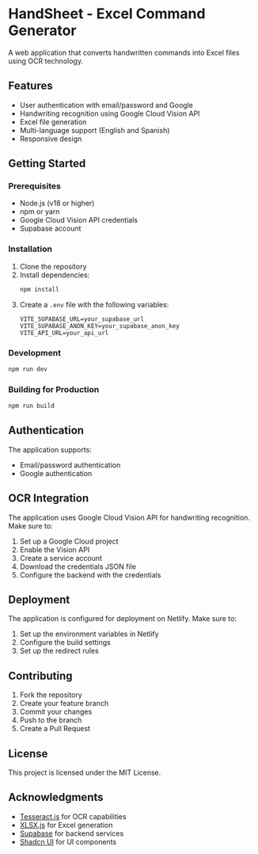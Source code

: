 # HandSheet - Excel Command Generator

A web application that converts handwritten commands into Excel files using OCR technology.

## Features

- User authentication with email/password and Google
- Handwriting recognition using Google Cloud Vision API
- Excel file generation
- Multi-language support (English and Spanish)
- Responsive design

## Getting Started

### Prerequisites

- Node.js (v18 or higher)
- npm or yarn
- Google Cloud Vision API credentials
- Supabase account

### Installation

1. Clone the repository
2. Install dependencies:
   ```bash
   npm install
   ```
3. Create a `.env` file with the following variables:
   ```
   VITE_SUPABASE_URL=your_supabase_url
   VITE_SUPABASE_ANON_KEY=your_supabase_anon_key
   VITE_API_URL=your_api_url
   ```

### Development

```bash
npm run dev
```

### Building for Production

```bash
npm run build
```

## Authentication

The application supports:
- Email/password authentication
- Google authentication

## OCR Integration

The application uses Google Cloud Vision API for handwriting recognition. Make sure to:
1. Set up a Google Cloud project
2. Enable the Vision API
3. Create a service account
4. Download the credentials JSON file
5. Configure the backend with the credentials

## Deployment

The application is configured for deployment on Netlify. Make sure to:
1. Set up the environment variables in Netlify
2. Configure the build settings
3. Set up the redirect rules

## Contributing

1. Fork the repository
2. Create your feature branch
3. Commit your changes
4. Push to the branch
5. Create a Pull Request

## License

This project is licensed under the MIT License.

## Acknowledgments

- [Tesseract.js](https://github.com/naptha/tesseract.js) for OCR capabilities
- [XLSX.js](https://github.com/SheetJS/sheetjs) for Excel generation
- [Supabase](https://supabase.com) for backend services
- [Shadcn UI](https://ui.shadcn.com) for UI components
